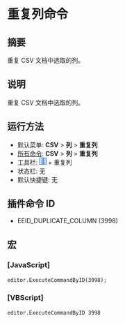 # 重复列命令

## 摘要

重复 CSV 文档中选取的列。

## 说明

重复 CSV 文档中选取的列。

## 运行方法

- 默认菜单: **CSV** \> **列** \> **重复列**
- [所有命令](../tools/all_commands): **CSV** \> **列** \> **重复列**
- 工具栏: ![](../../images/columns_separators.png) \+ 重复列
- 状态栏: 无
- 默认快捷键: 无

## 插件命令 ID

- EEID\_DUPLICATE\_COLUMN (3998)

## 宏

### \[JavaScript\]

```
editor.ExecuteCommandByID(3998);
```

### \[VBScript\]

```
editor.ExecuteCommandByID 3998
```
